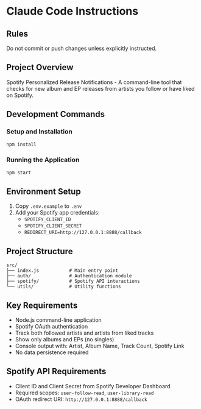 # Claude Code Instructions

## Rules

Do not commit or push changes unless explicitly instructed.

## Project Overview

Spotify Personalized Release Notifications - A command-line tool that checks for new album and EP releases from artists you follow or have liked on Spotify.

## Development Commands

### Setup and Installation

```bash
npm install
```

### Running the Application

```bash
npm start
```

## Environment Setup

1. Copy `.env.example` to `.env`
2. Add your Spotify app credentials:
   - `SPOTIFY_CLIENT_ID`
   - `SPOTIFY_CLIENT_SECRET`
   - `REDIRECT_URI=http://127.0.0.1:8888/callback`

## Project Structure

```
src/
├── index.js           # Main entry point
├── auth/              # Authentication module
├── spotify/           # Spotify API interactions
└── utils/             # Utility functions
```

## Key Requirements

- Node.js command-line application
- Spotify OAuth authentication
- Track both followed artists and artists from liked tracks
- Show only albums and EPs (no singles)
- Console output with: Artist, Album Name, Track Count, Spotify Link
- No data persistence required

## Spotify API Requirements

- Client ID and Client Secret from Spotify Developer Dashboard
- Required scopes: `user-follow-read`, `user-library-read`
- OAuth redirect URI: `http://127.0.0.1:8888/callback`
